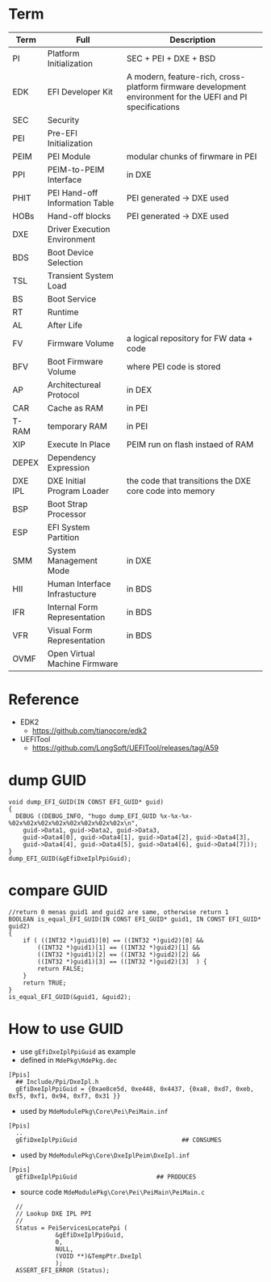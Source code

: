 # Term
|Term|Full|Description|
|-|-|-|
|PI|Platform Initialization|SEC + PEI + DXE + BSD|
|EDK|EFI Developer Kit|A modern, feature-rich, cross-platform firmware development environment for the UEFI and PI specifications|
|SEC|Security||
|PEI|Pre-EFI Initialization||
|PEIM|PEI Module|modular chunks of firwmare in PEI|
|PPI|PEIM-to-PEIM Interface|in DXE|
|PHIT|PEI Hand-off Information Table|PEI generated -> DXE used|
|HOBs|Hand-off blocks|PEI generated -> DXE used|
|DXE|Driver Execution Environment||
|BDS|Boot Device Selection||
|TSL|Transient System Load||
|BS|Boot Service||
|RT|Runtime||
|AL|After Life||
|FV|Firmware Volume|a logical repository for FW data + code|
|BFV|Boot Firmware Volume|where PEI code is stored|
|AP|Architectureal Protocol|in DEX|
|CAR|Cache as RAM|in PEI|
|T-RAM|temporary RAM|in PEI|
|XIP|Execute In Place|PEIM run on flash instaed of RAM|
|DEPEX|Dependency Expression||
|DXE IPL|DXE Initial Program Loader|the code that transitions the DXE core code into memory|
|BSP|Boot Strap Processor||
|ESP|EFI System Partition||
|SMM|System Management Mode|in DXE|
|HII|Human Interface Infrastucture|in BDS|
|IFR|Internal Form Representation|in BDS|
|VFR|Visual Form Representation|in BDS|
|OVMF|Open Virtual Machine Firmware||

# Reference
- EDK2
  - https://github.com/tianocore/edk2
- UEFITool
  - https://github.com/LongSoft/UEFITool/releases/tag/A59


# dump GUID
````
void dump_EFI_GUID(IN CONST EFI_GUID* guid)
{
  DEBUG ((DEBUG_INFO, "hugo dump_EFI_GUID %x-%x-%x-%02x%02x%02x%02x%02x%02x%02x%02x\n",
  	guid->Data1, guid->Data2, guid->Data3,
  	guid->Data4[0], guid->Data4[1], guid->Data4[2], guid->Data4[3], 
  	guid->Data4[4], guid->Data4[5], guid->Data4[6], guid->Data4[7]));
}
dump_EFI_GUID(&gEfiDxeIplPpiGuid);
````

# compare GUID
````
//return 0 menas guid1 and guid2 are same, otherwise return 1
BOOLEAN is_equal_EFI_GUID(IN CONST EFI_GUID* guid1, IN CONST EFI_GUID* guid2)
{
	if ( ((INT32 *)guid1)[0] == ((INT32 *)guid2)[0] &&
		((INT32 *)guid1)[1] == ((INT32 *)guid2)[1] &&
		((INT32 *)guid1)[2] == ((INT32 *)guid2)[2] &&
		((INT32 *)guid1)[3] == ((INT32 *)guid2)[3]	) {
		return FALSE;
	}
	return TRUE;
}
is_equal_EFI_GUID(&guid1, &guid2);
````

# How to use GUID
- use `gEfiDxeIplPpiGuid` as example
- defined in `MdePkg\MdePkg.dec`
````
[Ppis]
  ## Include/Ppi/DxeIpl.h
  gEfiDxeIplPpiGuid = {0xae8ce5d, 0xe448, 0x4437, {0xa8, 0xd7, 0xeb, 0xf5, 0xf1, 0x94, 0xf7, 0x31 }}
````

- used by `MdeModulePkg\Core\Pei\PeiMain.inf`
````
[Ppis]
  ..
  gEfiDxeIplPpiGuid                             ## CONSUMES
````

- used by `MdeModulePkg\Core\DxeIplPeim\DxeIpl.inf`
````
[Ppis]
  gEfiDxeIplPpiGuid                      ## PRODUCES
````

- source code `MdeModulePkg\Core\Pei\PeiMain\PeiMain.c`
````
  //
  // Lookup DXE IPL PPI
  //
  Status = PeiServicesLocatePpi (
             &gEfiDxeIplPpiGuid,
             0,
             NULL,
             (VOID **)&TempPtr.DxeIpl
             );
  ASSERT_EFI_ERROR (Status);
````


